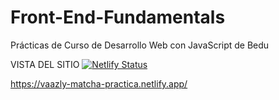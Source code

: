 # Front-End-Fundamentals
Prácticas de Curso de Desarrollo Web con JavaScript de Bedu

VISTA DEL SITIO
[![Netlify Status](https://api.netlify.com/api/v1/badges/3a0800c4-6651-4a56-9fc5-11303eaafdc1/deploy-status)](https://app.netlify.com/sites/vaazly-matcha-practica/deploys)

https://vaazly-matcha-practica.netlify.app/
